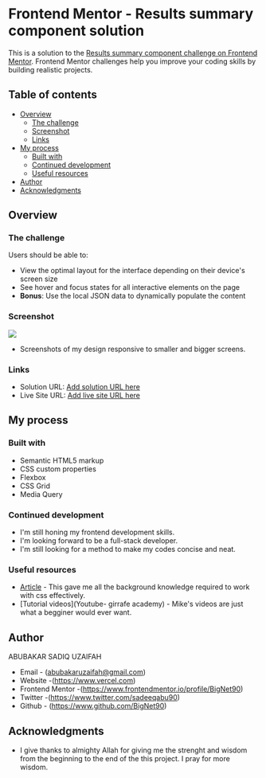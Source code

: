 # Frontend Mentor - Results summary component solution

This is a solution to the [Results summary component challenge on Frontend Mentor](https://www.frontendmentor.io/challenges/results-summary-component-CE_K6s0maV). Frontend Mentor challenges help you improve your coding skills by building realistic projects. 

## Table of contents

- [Overview](#overview)
  - [The challenge](#the-challenge)
  - [Screenshot](#screenshot)
  - [Links](#links)
- [My process](#my-process)
  - [Built with](#built-with)
  - [Continued development](#continued-development)
  - [Useful resources](#useful-resources)
- [Author](#author)
- [Acknowledgments](#acknowledgments)



## Overview

### The challenge

Users should be able to:

- View the optimal layout for the interface depending on their device's screen size
- See hover and focus states for all interactive elements on the page
- **Bonus**: Use the local JSON data to dynamically populate the content

### Screenshot

![](./screenshot.jpg)
[](Desktop-active-design.png)
[](Desktop-design.png)
[](Mobile-active-design.png)
[](Mobile-design.png)

- Screenshots of my design responsive to smaller and bigger screens.

### Links

- Solution URL: [Add solution URL here](https://your-solution-url.com)
- Live Site URL: [Add live site URL here](https://your-live-site-url.com)

## My process

### Built with

- Semantic HTML5 markup
- CSS custom properties
- Flexbox
- CSS Grid
- Media Query



### Continued development

- I'm still honing my frontend development skills.
- I'm looking forward to be a full-stack developer. 
- I'm still looking for a method to make my codes concise and neat. 



### Useful resources

- [Article](https://www.web.dv/learn) - This gave me all the background knowledge required to work with css effectively.
- [Tutorial videos](Youtube- girrafe academy) - Mike's videos are just what a begginer would ever want. 



## Author
ABUBAKAR SADIQ UZAIFAH 
- Email - (abubakaruzaifah@gmail.com)
- Website -(https://www.vercel.com)
- Frontend Mentor -(https://www.frontendmentor.io/profile/BigNet90)
- Twitter -(https://www.twitter.com/sadeeqabu90)
- Github - (https://www.github.com/BigNet90)

## Acknowledgments

- I give thanks to almighty Allah for giving me the strenght and wisdom from the beginning to the end of the this project. I pray for more wisdom. 

